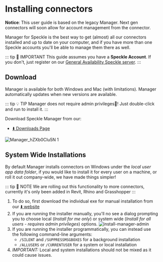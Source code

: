 # Installing connectors

<div class="banner-ribbon">
  <span><b>Notice</b>: This user guide is based on the legacy Manager.</span>
  <span class="next-gen">Next gen connectors will soon allow for account management from the connector.</span>
</div>

Manager for Speckle is the best way to get (almost) all our connectors installed and up to date on your computer, and if you have more than one Speckle accounts you'll be able to manage them there as well.

::: tip 🙌 IMPORTANT
This guide assumes you have a **Speckle Account**.
If you don't, just register on our [General Availability Speckle server](https://app.speckle.systems).
:::

## Download

Manager is available for both Windows and Mac (with limitations).
Manager automatically updates when new versions are available.

::: tip 💡 TIP
Manager does not require admin privileges🎉! Just double-click and run to install it.
:::

Download Speckle Manager from our:

- [⬇️ Downloads Page](https://speckle.systems/download/)

![Manager_hZXb0CIu5N 1](https://user-images.githubusercontent.com/51519350/186161062-70f7a7de-c215-4410-9aa7-5f7158b357f0.png)

## System Wide Installations

By default Manager installs connectors on Windows under the _local user app data folder_, if you would like to install it for every user on a machine, or roll it out company-wide, we have made things simpler!

::: tip 📝 NOTE
We are rolling out this functionality to more connectors, currently it's only been added in Revit, Rhino and Grasshopper
:::

1. To do so, first download the individual exe for manual installation from our [⬇️ website](https://speckle.systems/download/)
2. If you are running the installer manually, you'll no see a dialog prompting you to choose local (_Install for me only_) or system wide (_Install for all users - requires admin privileges_) options.
   ![install-manager-admin](https://user-images.githubusercontent.com/51519350/186138876-e221babc-36b5-4621-9b54-195168a70fa0.png)
3. If you are running the installer programmatically, you can instead use the following command-line arguments:
   - `/SILENT` and `/SUPPRESSMSGBOXES` for a background installation
   - `/ALLUSERS` or `/CURRENTUSER` for a system or local installation
4. _IMPORTANT:_ Local and system installations should not be mixed as it could cause issues.
